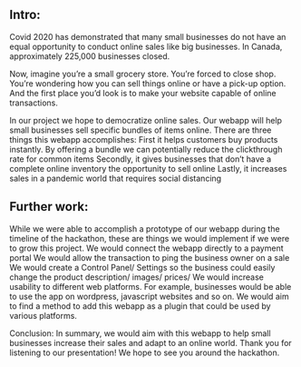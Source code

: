 ## Intro:

Covid 2020 has demonstrated that many small businesses do not have an equal opportunity to conduct online sales like big businesses. In Canada, approximately 225,000 businesses closed.

Now, imagine you’re a small grocery store. You’re forced to close shop. You’re wondering how you can sell things online or have a pick-up option. And the first place you’d look is to make your website capable of online transactions. 

In our project we hope to democratize online sales. Our webapp will help small businesses sell specific bundles of items online. There are three things this webapp accomplishes:
First it helps customers buy products instantly. By offering a bundle we can potentially reduce the clickthrough rate for common items 
Secondly, it gives businesses that don’t have a complete online inventory the opportunity to sell online 
Lastly, it increases sales in a pandemic world that requires social distancing 

## Further work:

While we were able to accomplish a prototype of our webapp during the timeline of the hackathon, these are things we would implement if we were to grow this project. 
We would connect the webapp directly to a payment portal
We would allow the transaction to ping the business owner on a sale 
We would create a Control Panel/ Settings so the business could easily change the product description/ images/ prices/ 
We would increase usability to different web platforms. For example, businesses would be able to use the app on wordpress, javascript websites and so on. We would aim to find a method to add this webapp as a plugin that could be used by various platforms.

Conclusion:
In summary, we would aim with this webapp to help small businesses increase their sales and adapt to an online world. Thank you for listening to our presentation! We hope to see you around the hackathon.
